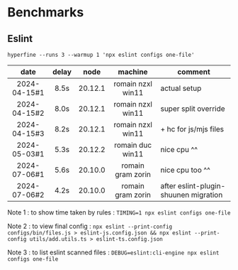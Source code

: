 # Benchmarks

## Eslint

`hyperfine --runs 3 --warmup 1 'npx eslint configs one-file'`

|     date     | delay |  node   |      machine      | comment                               |
| :----------: | :---: | :-----: | :---------------: | ------------------------------------- |
| 2024-04-15#1 | 8.5s  | 20.12.1 | romain nzxl win11 | actual setup                          |
| 2024-04-15#2 | 8.0s  | 20.12.1 | romain nzxl win11 | super split override                  |
| 2024-04-15#3 | 8.2s  | 20.12.1 | romain nzxl win11 | + hc for js/mjs files                 |
| 2024-05-03#1 | 5.3s  | 20.12.2 | romain duc win11  | nice cpu ^^                           |
| 2024-07-06#1 | 5.6s  | 20.10.0 | romain gram zorin | nice cpu too ^^                       |
| 2024-07-06#2 | 4.2s  | 20.10.0 | romain gram zorin | after eslint-plugin-shuunen migration |

Note 1 : to show time taken by rules : `TIMING=1 npx eslint configs one-file`

Note 2 : to view final config : `npx eslint --print-config configs/bin/files.js > eslint-js.config.json && npx eslint --print-config utils/add.utils.ts > eslint-ts.config.json`

Note 3 : to list eslint scanned files : `DEBUG=eslint:cli-engine npx eslint configs one-file`
